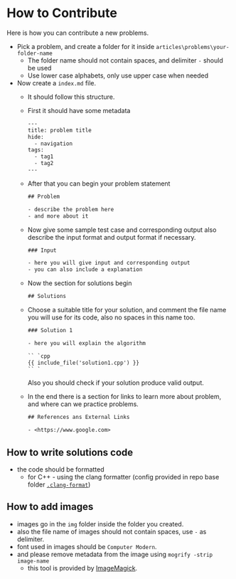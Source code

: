 # How to Contribute

Here is how you can contribute a new problems.

- Pick a problem, and create a folder for it inside `articles\problems\your-folder-name`
    - The folder name should not contain spaces, and delimiter `-` should be used
    - Use lower case alphabets, only use upper case when needed
- Now create a `index.md` file.
    - It should follow this structure.
    - First it should have some metadata

      ```txt
      ---
      title: problem title
      hide:
        - navigation
      tags:
        - tag1
        - tag2
      ---
      ```

    - After that you can begin your problem statement

      ```txt
      ## Problem

      - describe the problem here
      - and more about it
      ```

    - Now give some sample test case and corresponding output
      also describe the input format and output format if necessary.

      ```txt
      ### Input

      - here you will give input and corresponding output
      - you can also include a explanation
      ```

    - Now the section for solutions begin

      ```txt
      ## Solutions
      ```

    - Choose a suitable title for your solution, and comment the file name
      you will use for its code, also no spaces in this name too.

      ```txt
      ### Solution 1

      - here you will explain the algorithm

      `` `cpp
      {{ include_file('solution1.cpp') }}
      `` `
      ```

      Also you should check if your solution produce valid output.

    - In the end there is a section for links to learn more about problem,
      and where can we practice problems.

      ```txt
      ## References ans External Links

      - <https://www.google.com>
      ```

## How to write solutions code

- the code should be formatted
    - for C++ - using the clang formatter
      (config provided in repo base folder [`.clang-format`](.clang-format))

## How to add images

- images go in the `img` folder inside the folder you created.
- also the file name of images should not contain spaces, use `-` as delimiter.
- font used in images should be `Computer Modern`.
- and please remove metadata from the image using `mogrify -strip image-name`
    - this tool is provided by [ImageMagick](https://imagemagick.org/index.php).

